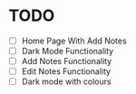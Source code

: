 # TODO

- [ ] Home Page With Add Notes
- [ ] Dark Mode Functionality
- [ ] Add Notes Functionality
- [ ] Edit Notes Functionality
- [ ] Dark mode with colours
